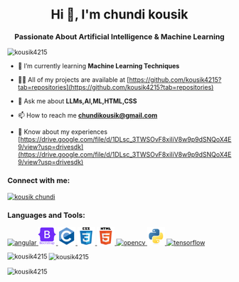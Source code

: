 <h1 align="center">Hi 👋, I'm chundi kousik</h1>
<h3 align="center">Passionate About Artificial Intelligence & Machine Learning</h3>

<p align="left"> <img src="https://komarev.com/ghpvc/?username=kousik4215&label=Profile%20views&color=0e75b6&style=flat" alt="kousik4215" /> </p>

- 🌱 I’m currently learning **Machine Learning Techniques**

- 👨‍💻 All of my projects are available at [https://github.com/kousik4215?tab=repositories](https://github.com/kousik4215?tab=repositories)

- 💬 Ask me about **LLMs,AI,ML,HTML,CSS**

- 📫 How to reach me **chundikousik@gmail.com**

- 📄 Know about my experiences [https://drive.google.com/file/d/1DLsc_3TWSOvF8xiIiV8w9p9dSNQoX4E9/view?usp=drivesdk](https://drive.google.com/file/d/1DLsc_3TWSOvF8xiIiV8w9p9dSNQoX4E9/view?usp=drivesdk)

<h3 align="left">Connect with me:</h3>
<p align="left">
<a href="https://linkedin.com/in/kousik chundi" target="blank"><img align="center" src="https://raw.githubusercontent.com/rahuldkjain/github-profile-readme-generator/master/src/images/icons/Social/linked-in-alt.svg" alt="kousik chundi" height="30" width="40" /></a>
</p>

<h3 align="left">Languages and Tools:</h3>
<p align="left"> <a href="https://angular.io" target="_blank" rel="noreferrer"> <img src="https://angular.io/assets/images/logos/angular/angular.svg" alt="angular" width="40" height="40"/> </a> <a href="https://getbootstrap.com" target="_blank" rel="noreferrer"> <img src="https://raw.githubusercontent.com/devicons/devicon/master/icons/bootstrap/bootstrap-plain-wordmark.svg" alt="bootstrap" width="40" height="40"/> </a> <a href="https://www.cprogramming.com/" target="_blank" rel="noreferrer"> <img src="https://raw.githubusercontent.com/devicons/devicon/master/icons/c/c-original.svg" alt="c" width="40" height="40"/> </a> <a href="https://www.w3schools.com/css/" target="_blank" rel="noreferrer"> <img src="https://raw.githubusercontent.com/devicons/devicon/master/icons/css3/css3-original-wordmark.svg" alt="css3" width="40" height="40"/> </a> <a href="https://www.w3.org/html/" target="_blank" rel="noreferrer"> <img src="https://raw.githubusercontent.com/devicons/devicon/master/icons/html5/html5-original-wordmark.svg" alt="html5" width="40" height="40"/> </a> <a href="https://opencv.org/" target="_blank" rel="noreferrer"> <img src="https://www.vectorlogo.zone/logos/opencv/opencv-icon.svg" alt="opencv" width="40" height="40"/> </a> <a href="https://www.python.org" target="_blank" rel="noreferrer"> <img src="https://raw.githubusercontent.com/devicons/devicon/master/icons/python/python-original.svg" alt="python" width="40" height="40"/> </a> <a href="https://www.tensorflow.org" target="_blank" rel="noreferrer"> <img src="https://www.vectorlogo.zone/logos/tensorflow/tensorflow-icon.svg" alt="tensorflow" width="40" height="40"/> </a> </p>

<p><img align="left" src="https://github-readme-stats.vercel.app/api/top-langs?username=kousik4215&show_icons=true&locale=en&layout=compact" alt="kousik4215" /></p>

<p>&nbsp;<img align="center" src="https://github-readme-stats.vercel.app/api?username=kousik4215&show_icons=true&locale=en" alt="kousik4215" /></p>

<p><img align="center" src="https://github-readme-streak-stats.herokuapp.com/?user=kousik4215&" alt="kousik4215" /></p>
